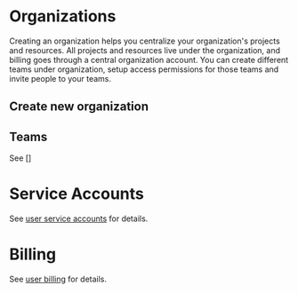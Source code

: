 # Organizations
Creating an organization helps you centralize your organization's projects and resources. All projects and resources live under the organization, and billing goes through a central organization account. You can create different teams under organization, setup access permissions for those teams and invite people to your teams.
## Create new organization

## Teams
See []
# Service Accounts
See [user service accounts](/Settings/User.md#service-accounts) for details.
# Billing
See [user billing](/Settings/User.md#billing) for details.

